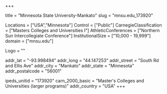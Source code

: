 
+++

title = "Minnesota State University-Mankato"
slug = "mnsu.edu_173920"

Locations = ["USA","Minnesota"]
Control = ["Public"]
CarnegieClassification = ["Masters Colleges and Universities I"]
AthleticConferences = ["Northern Sun Intercollegiate Conference"]
InstitutionalSize = ["10,000 - 19,999"]
domain = ["mnsu.edu"]

Logo = ""

addr_lat = "-93.998494"
addr_long = "44.147253"
addr_street = "South Rd and Ellis Ave"
addr_city = "Mankato"
addr_state = "Minnesota"
addr_postalcode = "56001"

ipeds_unitid = "173920"
carn_2000_basic = "Master's Colleges and Universities (larger programs)"
addr_country = "USA"
+++
    

